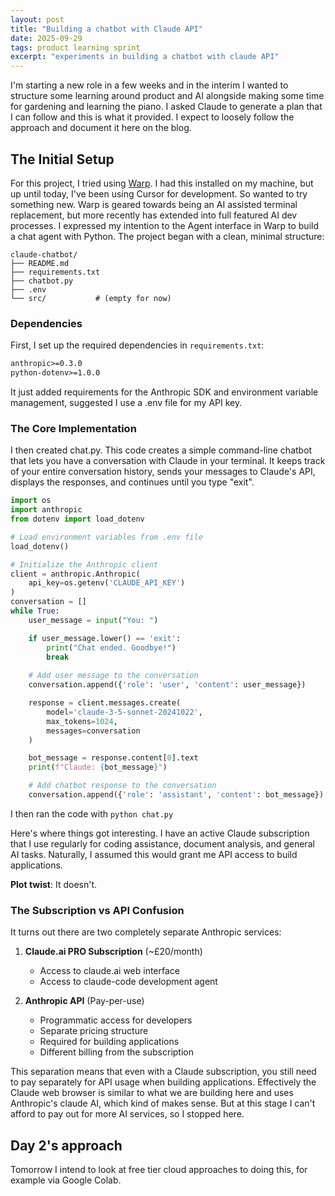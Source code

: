 ```yaml
---
layout: post
title: "Building a chatbot with Claude API"
date: 2025-09-29
tags: product learning sprint
excerpt: "experiments in building a chatbot with claude API"
---
```


I'm starting a new role in a few weeks and in the interim I wanted  to structure some learning around product and AI alongside making  some time for gardening and learning the piano. I asked Claude to  generate a plan that I can follow and this is what it provided. I expect to loosely follow the approach and document it here on the blog.

## The Initial Setup

For this project, I tried using [Warp](https://www.warp.dev/). I had this installed on my machine, but up until today, I've been using Cursor for development. So wanted to try something new. Warp is geared towards being an AI assisted terminal replacement, but more recently has extended into full featured AI dev processes. I expressed my intention to the Agent interface in Warp to build a chat agent with Python. The project began with a clean, minimal structure:

```
claude-chatbot/
├── README.md
├── requirements.txt
├── chatbot.py
├── .env
└── src/           # (empty for now)
```

### Dependencies

First, I set up the required dependencies in `requirements.txt`:

```txt path=null start=null
anthropic>=0.3.0
python-dotenv>=1.0.0
```

It just added requirements for the Anthropic SDK and environment variable management, suggested I use a .env file for my API key.

### The Core Implementation

I then created chat.py. This code creates a simple command-line chatbot that lets you have a conversation with Claude in your terminal. It keeps track of your entire conversation history, sends your messages to Claude's API, displays the responses, and continues until you type "exit".

```python path=/Users/Mark/Desktop/Code/claude-chatbot/chatbot.py start=1
import os
import anthropic
from dotenv import load_dotenv

# Load environment variables from .env file
load_dotenv()

# Initialize the Anthropic client
client = anthropic.Anthropic(
    api_key=os.getenv('CLAUDE_API_KEY')
)
conversation = []
while True:
    user_message = input("You: ")

    if user_message.lower() == 'exit':
        print("Chat ended. Goodbye!")
        break
    
    # Add user message to the conversation
    conversation.append({'role': 'user', 'content': user_message})

    response = client.messages.create(
        model='claude-3-5-sonnet-20241022',
        max_tokens=1024,
        messages=conversation
    )

    bot_message = response.content[0].text
    print(f"Claude: {bot_message}")

    # Add chatbot response to the conversation
    conversation.append({'role': 'assistant', 'content': bot_message})
```

I then ran the code with `python chat.py`


Here's where things got interesting. I have an active Claude subscription that I use regularly for coding assistance, document analysis, and general AI tasks. Naturally, I assumed this would grant me API access to build applications.

**Plot twist**: It doesn't.

### The Subscription vs API Confusion

It turns out there are two completely separate Anthropic services:

1. **Claude.ai PRO Subscription** (~£20/month)
   - Access to claude.ai web interface
   - Access  to claude-code development agent

2. **Anthropic API** (Pay-per-use)
   - Programmatic access for developers
   - Separate pricing structure
   - Required for building applications
   - Different billing from the subscription

This separation means that even with a Claude subscription, you still need to pay separately for API usage when building applications. Effectively the Claude web browser is similar to what we are building here and uses Anthropic's claude AI, which kind of makes sense. But at this stage I can't afford to pay out for more AI services, so I stopped here.

## Day 2's approach

Tomorrow I intend to look at free tier cloud approaches to doing this, for example via Google Colab.

